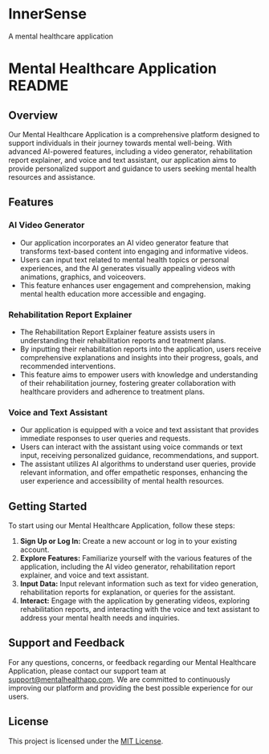 # InnerSense
A mental healthcare application
# Mental Healthcare Application README

## Overview
Our Mental Healthcare Application is a comprehensive platform designed to support individuals in their journey towards mental well-being. With advanced AI-powered features, including a video generator, rehabilitation report explainer, and voice and text assistant, our application aims to provide personalized support and guidance to users seeking mental health resources and assistance.

## Features
### AI Video Generator
- Our application incorporates an AI video generator feature that transforms text-based content into engaging and informative videos.
- Users can input text related to mental health topics or personal experiences, and the AI generates visually appealing videos with animations, graphics, and voiceovers.
- This feature enhances user engagement and comprehension, making mental health education more accessible and engaging.

### Rehabilitation Report Explainer
- The Rehabilitation Report Explainer feature assists users in understanding their rehabilitation reports and treatment plans.
- By inputting their rehabilitation reports into the application, users receive comprehensive explanations and insights into their progress, goals, and recommended interventions.
- This feature aims to empower users with knowledge and understanding of their rehabilitation journey, fostering greater collaboration with healthcare providers and adherence to treatment plans.

### Voice and Text Assistant
- Our application is equipped with a voice and text assistant that provides immediate responses to user queries and requests.
- Users can interact with the assistant using voice commands or text input, receiving personalized guidance, recommendations, and support.
- The assistant utilizes AI algorithms to understand user queries, provide relevant information, and offer empathetic responses, enhancing the user experience and accessibility of mental health resources.

## Getting Started
To start using our Mental Healthcare Application, follow these steps:
1. **Sign Up or Log In:** Create a new account or log in to your existing account.
2. **Explore Features:** Familiarize yourself with the various features of the application, including the AI video generator, rehabilitation report explainer, and voice and text assistant.
3. **Input Data:** Input relevant information such as text for video generation, rehabilitation reports for explanation, or queries for the assistant.
4. **Interact:** Engage with the application by generating videos, exploring rehabilitation reports, and interacting with the voice and text assistant to address your mental health needs and inquiries.

## Support and Feedback
For any questions, concerns, or feedback regarding our Mental Healthcare Application, please contact our support team at [support@mentalhealthapp.com](mailto:michaelarulabelonline@gmail.com). We are committed to continuously improving our platform and providing the best possible experience for our users.



## License
This project is licensed under the [MIT License](LICENSE).

